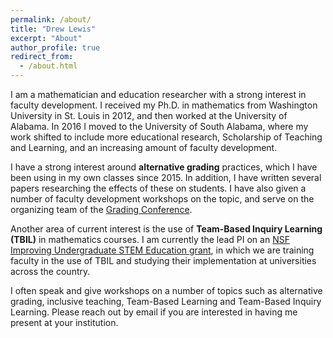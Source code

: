 ```yaml
---
permalink: /about/
title: "Drew Lewis"
excerpt: "About"
author_profile: true
redirect_from: 
  - /about.html
---
```


I am a mathematician and education researcher with a strong interest in faculty development.  I received my Ph.D. in mathematics from Washington University in St. Louis in 2012, and then worked at the University of Alabama.  In 2016 I moved to the University of South Alabama, where my work shifted to include  more educational research, Scholarship of Teaching and Learning, and an increasing amount of faculty development.

I have a strong interest around __alternative grading__ practices, which I have been using in my own classes since 2015.  In addition, I have written several papers researching the effects of these on students.  I have also given a number of faculty development workshops on the topic, and serve on the organizing team of the [Grading Conference](/projects/The-Grading-Conference).

Another area of current interest is the use of __Team-Based Inquiry Learning (TBIL)__ in mathematics courses.  I am currently the lead PI on an [NSF Improving Undergraduate STEM Education grant](/projects/Team-Based-Inquiry-Learning), in which we are training faculty in the use of TBIL and studying their implementation at universities across the country.

I often speak and give workshops on a number of topics such as alternative grading, inclusive teaching, Team-Based Learning and Team-Based Inquiry Learning. Please reach out by email if you are interested in having me present at your institution.


